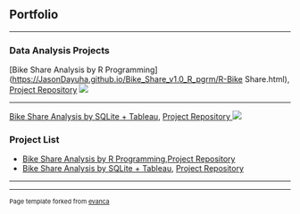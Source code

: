 ## Portfolio

---

### Data Analysis Projects


[Bike Share Analysis by R Programming](https://JasonDayuha.github.io/Bike_Share_v1.0_R_pgrm/R-Bike Share.html), 
[Project Repository](https://github.com/JasonDayuha/Bike_Share_v1.0_R_pgrm)
<img src="images/dummy_thumbnail.jpg?raw=true"/>

---
[Bike Share Analysis by SQLite + Tableau](https://jasondayuha.github.io/Bike_Share_Using_SQLite_Tableau/SQLite---Tableau-Bike-Share-ver-1_2.html),
[Project Repository ](https://github.com/JasonDayuha/Bike_Share_v2.0_SQLite_Tableau)
<img src="images/dummy_thumbnail.jpg?raw=true"/>


### Project List

- [Bike Share Analysis by R Programming](https://JasonDayuha.github.io/Bike_Share_v1.0_R_pgrm/R--Bike-Share-ver1-.html),[Project Repository](https://github.com/JasonDayuha/Bike_Share_v1.0_R_pgrm)
- [Bike Share Analysis by SQLite + Tableau](https://github.com/JasonDayuha/Bike_Share_v2.0_SQLite_Tableau/blob/main/SQLite---Tableau-Bike-Share-ver-1_2.html), [Project Repository ](https://github.com/JasonDayuha/Bike_Share_v2.0_SQLite_Tableau)


---




---
<p style="font-size:11px">Page template forked from <a href="https://github.com/evanca/quick-portfolio">evanca</a></p>
<!-- Remove above link if you don't want to attibute -->
